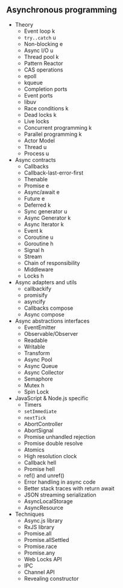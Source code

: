 ## Asynchronous programming

- Theory
  - Event loop k
  - `try..catch` u
  - Non-blocking e
  - Async I/O u
  - Thread pool k
  - Pattern Reactor
  - CAS operations
  - epoll
  - kqueue
  - Completion ports
  - Event ports
  - libuv
  - Race conditions k
  - Dead locks k
  - Live locks
  - Concurrent programming k
  - Parallel programming k
  - Actor Model
  - Thread u
  - Process u
- Async contracts
  - Callbacks
  - Callback-last-error-first
  - Thenable
  - Promise e
  - Async/await e
  - Future e
  - Deferred k
  - Sync generator u
  - Async Generator k
  - Async Iterator k
  - Event k
  - Coroutine u
  - Goroutine h
  - Signal h
  - Stream
  - Chain of responsibility
  - Middleware
  - Locks h
- Async adapters and utils
  - callbackify
  - promisify
  - asyncify
  - Callbacks compose
  - Async compose
- Async abstractions interfaces
  - EventEmitter
  - Observable/Observer
  - Readable
  - Writable
  - Transform
  - Async Pool
  - Async Queue
  - Async Collector
  - Semaphore
  - Mutex h
  - Spin Lock
- JavaScript & Node.js specific
  - Timers
  - `setImmediate`
  - `nextTick`
  - AbortController
  - AbortSignal
  - Promise unhandled rejection
  - Promise double resolve
  - Atomics
  - High resolution clock
  - Callback hell
  - Promise hell
  - ref() and unref()
  - Error handling in async code
  - Better stack traces with return await
  - JSON streaming serialization
  - AsyncLocalStorage
  - AsyncResource
- Techniques
  - Async.js library
  - RxJS library
  - Promise.all
  - Promise.allSettled
  - Promise.race
  - Promise.any
  - Web Locks API
  - IPC
  - Channel API
  - Revealing constructor
